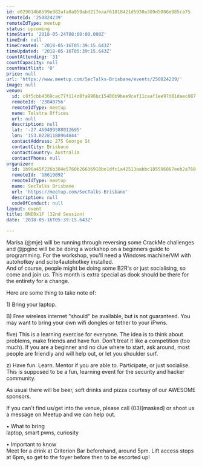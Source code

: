 ```yaml
---
id: e029014b8599e982afa0a959abd217eaaf61818421d5930a389d5086e085ca75
remoteId: '250824239'
remoteIdType: meetup
status: upcoming
timeStart: '2018-05-24T08:00:00.000Z'
timeEnd: null
timeCreated: '2018-05-16T05:39:15.643Z'
timeUpdated: '2018-05-16T05:39:15.643Z'
countAttending: '31'
countCapacity: null
countWaitlist: '0'
price: null
url: 'https://www.meetup.com/SecTalks-Brisbane/events/250824239/'
image: null
venue:
  id: c8f5cbb4369cac77f114d8fa996bc15480b9bee9cef11caaf1ee97d81daec087
  remoteId: '23840756'
  remoteIdType: meetup
  name: Telstra Offices
  url: null
  description: null
  lat: '-27.469499588012695'
  lon: '153.02281188964844'
  contactAddress: 275 George St
  contactCity: Brisbane
  contactCountry: Australia
  contactPhone: null
organizer:
  id: 1b96a45f226b384e5760b26636918be1dfc1a42513aabbc185596067eeb2a760
  remoteId: '18619092'
  remoteIdType: meetup
  name: SecTalks Brisbane
  url: 'https://meetup.com/SecTalks-Brisbane'
  description: null
  codeOfConduct: null
layout: event
title: BNE0x1F (32nd Session)
date: '2018-05-16T05:39:15.643Z'

---
```

<p>Marisa (@mje) will be running through reversing some CrackMe challenges and @jpginc will be be doing a workshop on a beginners guide to programming. For the workshop, you'll need a Windows machine/VM with autohotkey and scite4autohotkey installed.<br/>And of course, people might be doing some B2R's or just socialising, so come and join us. This month is extra special as dook should be there for the entirety for a change.</p> <p>Here are some thing to take note of:</p> <p>1) Bring your laptop.</p> <p>B) Free wireless internet "should" be available, but is not guaranteed. You may want to bring your own wifi dongles or tether to your iPwns.</p> <p>five) This is a learning exercise for everyone. The idea is to think about problems, make friends and have fun. Don't treat it like a competition (too much). If you are a beginner and no clue where to start, ask around, most people are friendly and will help out, or let you shoulder surf.</p> <p>z) Have fun. Learn. Mentor if you are able to. Participate, or just socialise. This is supposed to be a fun, learning event for the security and hacker community.</p> <p>As usual there will be beer, soft drinks and pizza courtesy of our AWESOME sponsors.</p> <p>If you can't find us/get into the venue, please call (03)[masked] or shoot us a message on Meetup and we can help out.</p> <p>• What to bring<br/>laptop, smart pwns, curiosity</p> <p>• Important to know<br/>Meet for a drink at Criterion Bar beforehand, around 5pm. Lift access stops at 6pm, so get to the foyer before then to be escorted up!</p>
